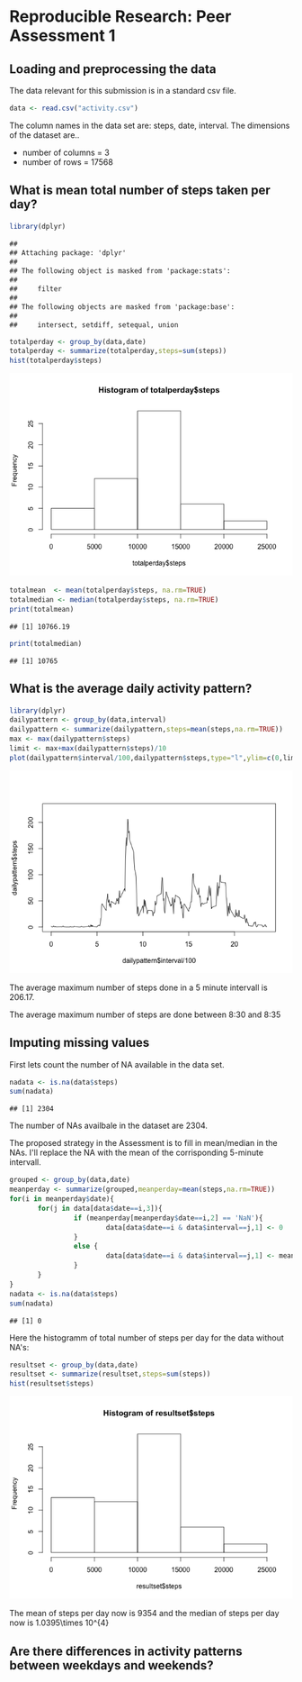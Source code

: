# Reproducible Research: Peer Assessment 1

## Loading and preprocessing the data
The data relevant for this submission is in a standard csv file.

```r
data <- read.csv("activity.csv")
```
The column names in  the data set are: steps, date, interval.
The dimensions of the dataset are..
* number of columns = 3 
* number of rows = 17568

## What is mean total number of steps taken per day?

```r
library(dplyr)
```

```
## 
## Attaching package: 'dplyr'
## 
## The following object is masked from 'package:stats':
## 
##     filter
## 
## The following objects are masked from 'package:base':
## 
##     intersect, setdiff, setequal, union
```

```r
totalperday <- group_by(data,date)
totalperday <- summarize(totalperday,steps=sum(steps))
hist(totalperday$steps)
```

![](Report_files/figure-html/unnamed-chunk-2-1.png) 

```r
totalmean  <- mean(totalperday$steps, na.rm=TRUE)
totalmedian <- median(totalperday$steps, na.rm=TRUE)
print(totalmean)
```

```
## [1] 10766.19
```

```r
print(totalmedian)
```

```
## [1] 10765
```

## What is the average daily activity pattern?

```r
library(dplyr)
dailypattern <- group_by(data,interval)
dailypattern <- summarize(dailypattern,steps=mean(steps,na.rm=TRUE))
max <- max(dailypattern$steps)
limit <- max+max(dailypattern$steps)/10
plot(dailypattern$interval/100,dailypattern$steps,type="l",ylim=c(0,limit))
```

![](Report_files/figure-html/unnamed-chunk-3-1.png) 

The average maximum number of steps done in a 5 minute intervall is 206.17.

The average maximum number of steps are done between 8:30 and 8:35 

## Imputing missing values
First lets count the number of NA available in the data set.

```r
nadata <- is.na(data$steps)
sum(nadata)
```

```
## [1] 2304
```
The number of NAs availbale in the dataset are 2304.

The proposed strategy in the Assessment is to fill in mean/median in the NAs.
I'll replace the NA with the mean of the corrisponding 5-minute intervall.

```r
grouped <- group_by(data,date)
meanperday <- summarize(grouped,meanperday=mean(steps,na.rm=TRUE))
for(i in meanperday$date){
       for(j in data[data$date==i,3]){
                if (meanperday[meanperday$date==i,2] == 'NaN'){
                        data[data$date==i & data$interval==j,1] <- 0  
                }   
                else {
                        data[data$date==i & data$interval==j,1] <- meanperday[meanperday$date==i,2]
                }
       }
}
nadata <- is.na(data$steps)
sum(nadata)
```

```
## [1] 0
```

Here the histogramm of total number of steps per day for the data without NA's:

```r
resultset <- group_by(data,date)
resultset <- summarize(resultset,steps=sum(steps))
hist(resultset$steps)
```

![](Report_files/figure-html/unnamed-chunk-7-1.png) 

The mean of steps per day now is 9354 and the median of steps per day now is 1.0395\times 10^{4}


## Are there differences in activity patterns between weekdays and weekends?

